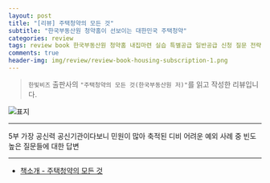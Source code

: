 ```yaml
---  
layout: post  
title: "[리뷰] 주택청약의 모든 것"  
subtitle: "한국부동산원 청약홈이 선보이는 대한민국 주택청약"  
categories: review  
tags: review book 한국부동산원 청약홈 내집마련 실습 특별공급 일반공급 신청 질문 전략 법개정    
comments: true  
header-img: img/review/review-book-housing-subscription-1.png
---  
```

  
> `한빛비즈` 출판사의 `"주택청약의 모든 것(한국부동산원 저)"`를 읽고 작성한 리뷰입니다.  

![표지](https://theorydb.github.io/assets/img/review/review-book-housing-subscription-1.png)  

---

> 


5부
가장 공신력
공신기관이다보니 민원이 많아 축적된 디비 어려운 예외 사례 중 빈도 높은 질문들에 대한 답변 


---

* [책소개 - 주택청약의 모든 것](https://www.yes24.com/Product/Goods/129067662)
